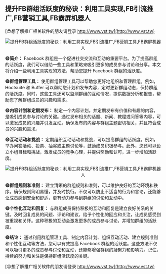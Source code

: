 ## **提升FB群组活跃度的秘诀：利用工具实现,FB引流推广,FB营销工具,FB霸屏机器人**

[😍想了解推广相关软件的朋友请登录 http://www.vst.tw](http://www.vst.tw)

 <center><img src="https://vst.tw/MP4/tuiguang/png/2.png" alt="提升FB群组活跃度的秘诀：利用工具实现,FB引流推广,FB营销工具,FB霸屏机器人"></center>

**😄简介：**
Facebook 群组是一个促进社交交流和互动的重要平台。为了提高群组的活跃度，我们可以借助一些工具和策略来吸引更多的成员参与讨论和分享。本文将介绍一些利用工具实现的方法，帮助您提升 Facebook 群组的活跃度。

**😄群组管理工具：**
使用群组管理工具可以帮助您更好地组织和管理群组。例如，Hootsuite 和 Buffer 可以帮助您计划和发布内容，定时更新群组动态，保持群组的活跃度。同时，这些工具还可以监测群组的互动情况，提供数据分析和报告，帮助您了解群组成员的兴趣和需求。

**😄内容计划和定期发布：**
制定一个内容计划，并定期发布有价值和有趣的内容，是吸引成员参与讨论的关键。通过发布相关的话题、新闻、教程或问答等内容，可以激发成员的兴趣并引发互动。确保发布的内容与群组主题密切相关，并且符合成员的兴趣和需求。

**😄互动活动和挑战：**
定期组织互动活动和挑战，可以提高群组的活跃度。例如，举办问答活动、投票、抽奖或主题讨论等，鼓励成员积极参与。此外，您还可以设立小组目标和挑战，激发成员的竞争心理，并提供奖励和认可，进一步增加活跃度。

 <center><img src="https://vst.tw/MP4/tuiguang/png/1.png" alt="提升FB群组活跃度的秘诀：利用工具实现,FB引流推广,FB营销工具,FB霸屏机器人"></center>

**😄群组规则和准则：**
建立清晰的群组规则和准则，可以维护良好的互动环境和秩序。确保规则简明易懂，并及时执行。不仅可以防止不适当的行为和言论，还能够让成员感到安全和舒适，更有动力参与到群组的讨论和互动中。

**😄个性化互动和回复：**
与群组成员保持积极的互动和回复是建立良好关系的关键。及时回复成员的问题、评论和建议，给予个性化的回应和关注，让成员感受到被重视和关怀。这种积极的互动会激发更多的成员参与讨论，并增加群组的活跃度。

**😄结论：**
通过利用群组管理工具、制定内容计划、组织互动活动、建立规则准则和个性化互动等方法，您可以有效提高 Facebook 群组的活跃度。这些方法不仅可以吸引更多的成员参与讨论和互动，还能够增强群组的凝聚力和影响力。记住，持续的努力和关注是保持群组活跃度的关键。

[😍想了解推广相关软件的朋友请登录 http://www.vst.tw](http://www.vst.tw)



